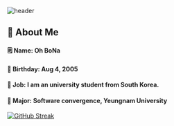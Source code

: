 ![header](https://capsule-render.vercel.app/api?type=Venom&color=gradient&section=header&fontColor=000000&text=BoNa's%20repository)

## 👀 About Me
#### :spiral_notepad: Name: Oh BoNa
#### :cake: Birthday: Aug 4, 2005
#### :raised_hands: Job: I am an university student from South Korea.
#### :school: Major: Software convergence, Yeungnam University

[![GitHub Streak](https://streak-stats.demolab.com?user=BoNa&theme=ambient-gradient)](https://git.io/streak-stats)

